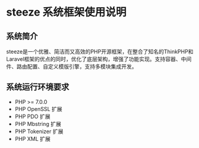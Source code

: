 # steeze 系统框架使用说明

## 系统简介
steeze是一个优雅、简洁而又高效的PHP开源框架，在整合了知名的ThinkPHP和Laravel框架的优点的同时，优化了底层架构，增强了功能实现。支持容器、中间件、路由配置、自定义模版引擎，支持多模块集成开发。

## 系统运行环境要求
- PHP >= 7.0.0
- PHP OpenSSL 扩展
- PHP PDO 扩展
- PHP Mbstring 扩展
- PHP Tokenizer 扩展
- PHP XML 扩展